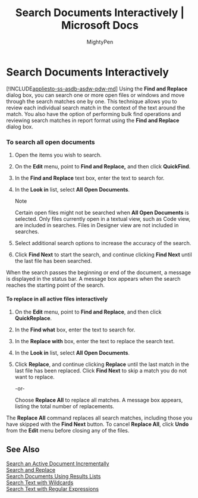 ﻿---
title: "Search Documents Interactively | Microsoft Docs"
ms.custom: ""
ms.date: "03/01/2017"
ms.prod: sql
ms.technology: scripting
ms.reviewer: ""
ms.suite: "sql"
ms.tgt_pltfrm: ""
ms.topic: conceptual
helpviewer_keywords: 
  - "interactive searches [SQL Server Management Studio]"
  - "searches [SQL Server Management Studio], interactive"
  - "Query Editor [SQL Server Management Studio], interactive search"
ms.assetid: dae65ac5-67af-45c6-a6e0-952fea26d680
caps.latest.revision: 22
author: MightyPen
ms.author: genemi
manager: craigg
monikerRange: ">=aps-pdw-2016||=azuresqldb-current||=azure-sqldw-latest||>=sql-server-2016||=sqlallproducts-allversions||>=sql-server-linux-2017"
---
# Search Documents Interactively
[!INCLUDE[appliesto-ss-asdb-asdw-pdw-md](../../includes/appliesto-ss-asdb-asdw-pdw-md.md)]
  Using the **Find and Replace** dialog box, you can search one or more open files or windows and move through the search matches one by one. This technique allows you to review each individual search match in the context of the text around the match. You also have the option of performing bulk find operations and reviewing search matches in report format using the **Find and Replace** dialog box.  
  
### To search all open documents  
  
1.  Open the items you wish to search.  
  
2.  On the **Edit** menu, point to **Find and Replace,** and then click **QuickFind**.  
  
3.  In the **Find and Replace** text box, enter the text to search for.  
  
4.  In the **Look in** list, select **All Open Documents**.  
  
    > [!NOTE]  
    >  Certain open files might not be searched when **All Open Documents** is selected. Only files currently open in a textual view, such as Code view, are included in searches. Files in Designer view are not included in searches.  
  
5.  Select additional search options to increase the accuracy of the search.  
  
6.  Click **Find Next** to start the search, and continue clicking **Find Next** until the last file has been searched.  
  
 When the search passes the beginning or end of the document, a message is displayed in the status bar. A message box appears when the search reaches the starting point of the search.  
  
#### To replace in all active files interactively  
  
1.  On the **Edit** menu, point to **Find and Replace**, and then click **QuickReplace**.  
  
2.  In the **Find what** box, enter the text to search for.  
  
3.  In the **Replace with** box, enter the text to replace the search text.  
  
4.  In the **Look in** list, select **All Open Documents**.  
  
5.  Click **Replace**, and continue clicking **Replace** until the last match in the last file has been replaced. Click **Find Next** to skip a match you do not want to replace.  
  
     -or-  
  
     Choose **Replace All** to replace all matches. A message box appears, listing the total number of replacements.  
  
 The **Replace All** command replaces all search matches, including those you have skipped with the **Find Next** button. To cancel **Replace All**, click **Undo** from the **Edit** menu before closing any of the files.  
  
## See Also  
 [Search an Active Document Incrementally](../../relational-databases/scripting/search-an-active-document-incrementally.md)   
 [Search and Replace](../../relational-databases/scripting/search-and-replace.md)   
 [Search Documents Using Results Lists](../../relational-databases/scripting/search-documents-using-results-lists.md)   
 [Search Text with Wildcards](../../relational-databases/scripting/search-text-with-wildcards.md)   
 [Search Text with Regular Expressions](../../relational-databases/scripting/search-text-with-regular-expressions.md)  
  
  
